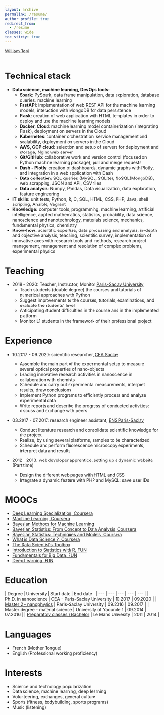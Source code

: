 ```yaml
---
layout: archive
permalink: /resume/
author_profile: true
redirect_from:
  - /resume
classes: wide
toc_sticky: true
---
```


<style>
.button {
  display: inline-block;
  padding: 15px 25px;
  font-size: 24px;
  cursor: pointer;
  text-align: center;
  text-decoration: none;
  outline: none;
  color: #fff;
  background-color: #7187bd;
  border: none;
  border-radius: 15px;
  box-shadow: 0 9px #999;
}

.button:hover {background-color: #7187bd}

.button:active {
  background-color: #7187bd;
  box-shadow: 0 5px #666;
  transform: translateY(4px);
}
</style>


<script type="text/javascript" src="https://platform.linkedin.com/badges/js/profile.js" async defer></script>

<div class="LI-profile-badge"  data-version="v1" data-size="medium" data-locale="fr_FR" data-type="horizontal" data-theme="light" data-vanity="william-b-djampa-tapi-a2a17b110"><a class="LI-simple-link" href='https://www.linkedin.com/in/william-b-djampa-tapi-a2a17b110/?trk=profile-badge'>William Tapi</a></div>


<br>

# Technical stack

- **Data science, machine learning, DevOps tools:**
  - **Spark**: PySpark, data frame manipulation, data exploration, database queries, machine learning
  - **FastAPI**: implementation of web REST API for the machine learning models, interaction with MongoDB for data persistence
  - **Flask**: creation of web application with HTML templates in order to deploy and use the machine learning models
  - **Docker, Cloud**: machine learning model containerization (integrating Flask), deployment on servers in the Cloud
  - **Kubernetes**: container orchestration, service management and scalability, deployment on servers in the Cloud
  - **AWS, GCP cloud**: selection and setup of servers for deployment and storage, Nginx web server
  - **Git/GitHub**: collaborative work and version control (focused on Python machine learning package), pull and merge requests
  - **Dash - Plotly**: creation of dashboards, dynamic graphs with Plotly, and integration in a web application with Dash
  - **Data collection**: SQL queries (MySQL, SQLite), NoSQL(MongoDB), web scrapping, JSON and API, CSV files
  - **Data analysis**: Numpy, Pandas, Data visualization, data exploration, feature engineering
- **IT skills:** unit tests, Python, R, C, SQL, HTML, CSS, PHP, Java, shell scripting, Ansible, Vagrant
- **Knowledge:** computer tools, programming, machine learning, artificial intelligence, applied mathematics, statistics, probability, data science, nanoscience and nanotechnology, materials science, mechanics, fundamental physics, chemistry
- **Know-how:** scientific expertise, data processing and analysis, in-depth and objective analysis, teaching, scientific survey, implementation of innovative axes with research tools and methods, research project management, management and resolution of complex problems, experimental physics

# Teaching

- 2018 - 2020: Teacher, Instructor, Monitor [Paris-Saclay University](www.universite-paris-saclay.fr)
  - Teach students (double degree) the courses and tutorials of numerical approaches with Python
  - Suggest improvements to the courses, tutorials, examinations, and evaluate the students' level
  - Anticipating student difficulties in the course and in the implemented platform
  - Monitor L1 students in the framework of their professional project


# Experience

- 10.2017 - 09.2020: scientific researcher, [CEA Saclay](http://iramis.cea.fr/spec/LEPO/)
  - Assemble the main part of the experimental setup to measure several optical properties of nano-objects
  - Leading innovative research activities in nanoscience in collaboration with chemists
  - Schedule and carry out experimental measurements, interpret results, draw conclusions
  - Implement Python programs to efficiently process and analyze experimental data
  - Write reports and describe the progress of conducted activities: discuss and exchange with peers

- 03.2017 - 07.2017: research engineer assistant, [ENS Paris-Saclay](https://ens-paris-saclay.fr)
  - Conduct literature research and consolidate scientific knowledge for the project
  - Realize, by using several platforms, samples to be characterized
  - Schedule and perform fluorescence microscopy experiments, interpret data and results

- 2012 - 2013: web developer apprentice: setting up a dynamic website (Part time)
  - Design the different web pages with HTML and CSS
  - Integrate a dynamic feature with PHP and MySQL: save user IDs


# MOOCs

- [Deep Learning Specialization, Coursera](https://www.coursera.org/account/accomplishments/specialization/F7KBTVAVUYN7)
- [Machine Learning, Coursera](https://www.coursera.org/account/accomplishments/verify/3QT9RTQ9TBHR)
- [Bayesian Methods for Machine Learning](https://www.coursera.org/account/accomplishments/verify/NZMJDBSXG9WB)
- [Bayesian Statistics: From Concept to Data Analysis, Coursera](https://www.coursera.org/account/accomplishments/verify/FGYGUABEEWTC)
- [Bayesian Statistics: Techniques and Models, Coursera](https://www.coursera.org/account/accomplishments/verify/C4BBQ63X5MD9)
- [What is Data Science ?, Coursera](https://www.coursera.org/account/accomplishments/verify/FLGGCVRB36UV)
- [The Data Scientist's Toolbox](https://www.coursera.org/account/accomplishments/verify/HTG6URM66FPJ)
- [Introduction to Statistics with R, FUN](https://www.fun-mooc.fr/media/attestations/attestation_suivi_course-v1:ParisSaclay+71007+session14_504d8da6cac2ff1d2b433062bb6476a0.pdf)
- [Fundamentals for Big Data, FUN](https://www.fun-mooc.fr/media/attestations/attestation_suivi_course-v1:MinesTelecom+04006+session10_b8dbe3019f5b7e0c7068ca5a32bc581e.pdf)
- [Deep Learning, FUN](https://www.fun-mooc.fr/media/attestations/attestation_suivi_course-v1:CNAM+01031+session02_2459390e9216a4f213eb9283640448c9.pdf)

# Education

| Degree | University | Start date | End date |
| --- | --- | --- | --- | --- |
| Ph.D. in nanoscience | CEA - Paris-Saclay University | 10.2017 | 09.2020 |
| [Master 2 - nanophysics](http://www.nanosciences.universite-paris-saclay.fr/master-nanosciences-u-psud.jimdofree.com/index.html) | Paris-Saclay University | 09.2016 | 09.2017 |
| Master degree - material science | University of Yaounde 1 | 09.2014 | 07.2016 |
| [Preparatory classes / Bachelor](http://sciences.univ-lemans.fr/) | Le Mans Univesity | 2011 | 2014 |


# Languages

- French (Mother Tongue)
- English (Professional working proficiency)

# Interests

- Science and technology popularization
- Data science, machine learning, deep learning
- Volunteering, exchanges, general culture
- Sports (fitness, bodybuilding, sports programs)
- Music (listening)
